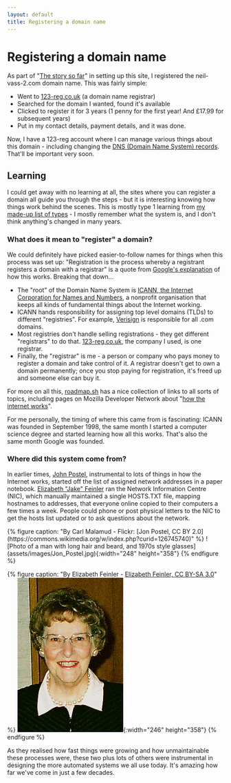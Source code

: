 ```yaml
---
layout: default
title: Registering a domain name
---
```


Registering a domain name
=========================

As part of "[The story so far](./index.markdown#the-story-so-far)" in setting up this site, I registered the neil-vass-2.com domain name. This was fairly simple:

*   Went to [123-reg.co.uk](https://123-reg.co.uk) (a domain name registrar)
*   Searched for the domain I wanted, found it's available
*   Clicked to register it for 3 years (1 penny for the first year! And £17.99 for subsequent years)
*   Put in my contact details, payment details, and it was done.

Now, I have a 123-reg account where I can manage various things about this domain - including changing the [DNS (Domain Name System) records](https://www.secureserver.net/help/what-is-dns-665?plid=587240). That'll be important very soon.

Learning
--------

I could get away with no learning at all, the sites where you can register a domain all guide you through the steps - but it is interesting knowing how things work behind the scenes. This is mostly type 1 learning from [my made-up list of types](./types-of-learning.markdown) - I mostly remember what the system is, and I don't think anything's changed in many years.

### What does it mean to "register" a domain?

We could definitely have picked easier-to-follow names for things when this process was set up: "Registration is the process whereby a registrant registers a domain with a registrar" is a quote from [Google's explanation](https://support.google.com/domains/answer/3251189) of how this works. Breaking that down...

*   The "root" of the Domain Name System is [ICANN, the Internet Corporation for Names and Numbers](https://www.icann.org/history), a nonprofit organisation that keeps all kinds of fundamental things about the Internet working.
*   ICANN hands responsibility for assigning top level domains (TLDs) to different "registries". For example, [Verisign](https://en.wikipedia.org/wiki/Verisign) is responsible for all .com domains.
*   Most registries don't handle selling registrations - they get different "registrars" to do that. [123-reg.co.uk](https://123-reg.co.uk), the company I used, is one registrar.
*   Finally, the "registrar" is me - a person or company who pays money to register a domain and take control of it. A registrar doesn't get to own a domain permanently; once you stop paying for registration, it's freed up and someone else can buy it.

For more on all this, [roadmap.sh](https://roadmap.sh/frontend) has a nice collection of links to all sorts of topics, including pages on Mozilla Developer Network about "[how the internet works](https://developer.mozilla.org/en-US/docs/Learn/Common_questions/Web_mechanics/How_does_the_Internet_work)".

For me personally, the timing of where this came from is fascinating: ICANN was founded in September 1998, the same month I started a computer science degree and started learning how all this works. That's also the same month Google was founded.

### Where did this system come from?

In earlier times, [John Postel](https://en.wikipedia.org/wiki/Jon_Postel), instrumental to lots of things in how the Internet works, started off the list of assigned network addresses in a paper notebook. [Elizabeth "Jake" Feinler](https://en.wikipedia.org/wiki/Elizabeth_J._Feinler) ran the Network Information Centre (NIC), which manually maintained a single HOSTS.TXT file, mapping hostnames to addresses, that everyone online copied to their computers a few times a week. People could phone or post physical letters to the NIC to get the hosts list updated or to ask questions about the network.

<div class="portraits">
  {% figure caption: "By Carl Malamud - Flickr: [Jon Postel, CC BY 2.0](https://commons.wikimedia.org/w/index.php?curid=126745740)" %}
  ![Photo of a man with long hair and beard, and 1970s style glasses](assets/images/Jon_Postel.jpg){:width="248" height="358"}
  {% endfigure %}

  {% figure caption: "By Elizabeth Feinler - [Elizabeth Feinler, CC BY-SA 3.0](https://commons.wikimedia.org/w/index.php?curid=14983224)" %}
  ![Photo of a woman with curly hair, glasses, and a pearl necklace](assets/images/Elizabeth_Feinler.jpg){:width="246" height="358"}
  {% endfigure %}
</div>

As they realised how fast things were growing and how unmaintainable these processes were, these two plus lots of others were instrumental in designing the more automated systems we all use today. It's amazing how far we've come in just a few decades.

